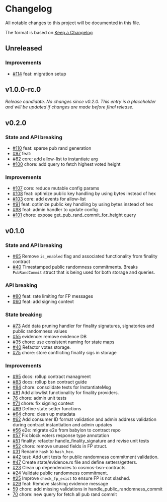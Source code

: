 <!--
Guiding Principles:

Changelogs are for humans, not machines.
There should be an entry for every single version.
The same types of changes should be grouped.
Versions and sections should be linkable.
The latest version comes first.
The release date of each version is displayed.
Mention whether you follow Semantic Versioning.

Usage:

Change log entries are to be added to the Unreleased section under the
appropriate stanza (see below). Each entry should have following format:

* [#PullRequestNumber](PullRequestLink) message

Types of changes (Stanzas):

"Features" for new features.
"Improvements" for changes in existing functionality.
"Deprecated" for soon-to-be removed features.
"Bug Fixes" for any bug fixes.
"Client Breaking" for breaking CLI commands and REST routes used by end-users.
"API Breaking" for breaking exported APIs used by developers building on SDK.
"State Machine Breaking" for any changes that result in a different AppState
given same genesisState and txList.
Ref: https://keepachangelog.com/en/1.0.0/
-->

# Changelog

All notable changes to this project will be documented in this file.

The format is based on [Keep a Changelog](https://keepachangelog.com/en/1.0.0/)

## Unreleased

### Improvements

* [#114](https://github.com/babylonlabs-io/rollup-bsn-contracts/pull/114) feat: migration setup


## v1.0.0-rc.0

_Release candidate. No changes since v0.2.0. This entry is a placeholder and will be updated if changes are made before final release._
## v0.2.0

### State and API breaking

* [#110](https://github.com/babylonlabs-io/rollup-bsn-contracts/pull/110) feat: sparse pub rand generation
* [#97](https://github.com/babylonlabs-io/rollup-bsn-contracts/pull/97) feat:
* [#82](https://github.com/babylonlabs-io/rollup-bsn-contracts/pull/108) core: add allow-list to instantiate arg
* [#100](https://github.com/babylonlabs-io/rollup-bsn-contracts/pull/100) chore:
  add query to fetch highest voted height

### Improvements

* [#107](https://github.com/babylonlabs-io/rollup-bsn-contracts/pull/107) core: 
  reduce mutable config params
* [#108](https://github.com/babylonlabs-io/rollup-bsn-contracts/pull/91) feat:
  optimize public key handling by using bytes instead of hex
* [#103](https://github.com/babylonlabs-io/rollup-bsn-contracts/pull/103) core: 
  add events for allow-list
* [#91](https://github.com/babylonlabs-io/rollup-bsn-contracts/pull/91) feat:
  optimize public key handling by using bytes instead of hex
* [#98](https://github.com/babylonlabs-io/rollup-bsn-contracts/pull/98) feat:
  admin handler to update config
* [#101](https://github.com/babylonlabs-io/rollup-bsn-contracts/pull/101) chore:
  expose get_pub_rand_commit_for_height query

## v0.1.0

### State and API breaking

* [#65](https://github.com/babylonlabs-io/rollup-bsn-contracts/pull/65) Remove
  `is_enabled` flag and associated functionality from finality contract
* [#40](https://github.com/babylonlabs-io/rollup-bsn-contracts/pull/40)
  Timestamped public randomness commitments. Breaks `PubRandCommit` struct that
  is being used for both storage and queries.

### API breaking

* [#80](https://github.com/babylonlabs-io/rollup-bsn-contracts/pull/80) feat:
  rate limiting for FP messages
* [#60](https://github.com/babylonlabs-io/rollup-bsn-contracts/pull/60) feat:
  add signing context

### State breaking

* [#73](https://github.com/babylonlabs-io/rollup-bsn-contracts/pull/73) Add data
  pruning handler for finality signatures, signatories and public randomness
  values
* [#55](https://github.com/babylonlabs-io/rollup-bsn-contracts/pull/55)
  evidence: remove evidence DB
* [#35](https://github.com/babylonlabs-io/rollup-bsn-contracts/pull/35) chore:
  use consistent naming for state maps
* [#40](https://github.com/babylonlabs-io/rollup-bsn-contracts/pull/40) Refactor
  votes storage.
* [#75](https://github.com/babylonlabs-io/rollup-bsn-contracts/pull/75) chore:
  store conflicting finality sigs in storage

### Improvements

* [#95](https://github.com/babylonlabs-io/rollup-bsn-contracts/pull/95) docs: rollup contract managment
* [#83](https://github.com/babylonlabs-io/rollup-bsn-contracts/pull/83) docs: rollup bsn contract guide
* [#84](https://github.com/babylonlabs-io/rollup-bsn-contracts/pull/84) chore: consolidate tests for InstantiateMsg
* [#81](https://github.com/babylonlabs-io/rollup-bsn-contracts/issues/81) Add
  allowlist functionality for finality providers.
* [76](https://github.com/babylonlabs-io/rollup-bsn-contracts/pull/76) chore:
  admin unit tests
* [#71](https://github.com/babylonlabs-io/rollup-bsn-contracts/pull/71) chore:
  fix signing context
* [#69](https://github.com/babylonlabs-io/rollup-bsn-contracts/pull/69) Define
  state setter functions
* [#64](https://github.com/babylonlabs-io/rollup-bsn-contracts/pull/64) chore:
  clean up metadata
* [#62](https://github.com/babylonlabs-io/rollup-bsn-contracts/pull/62) Add
  consumer ID format validation and admin address validation during contract
  instantiation and admin updates
* [#56](https://github.com/babylonlabs-io/rollup-bsn-contracts/pull/56) e2e:
  migrate e2e from babylon to contract repo
* [#57](https://github.com/babylonlabs-io/rollup-bsn-contracts/pull/57) Fix
  block voters response type annotation
* [#51](https://github.com/babylonlabs-io/rollup-bsn-contracts/pull/51)
  finality: refactor handle_finality_signature and revise unit tests
* [#52](https://github.com/babylonlabs-io/rollup-bsn-contracts/pull/52) chore:
  remove unused fields in FP struct.
* [#31](https://github.com/babylonlabs-io/rollup-bsn-contracts/pull/31) Rename
  `hash` to `hash_hex`.
* [#42](https://github.com/babylonlabs-io/rollup-bsn-contracts/pull/42) test:
  Add unit tests for public randomness commitment validation.
* [#47](https://github.com/babylonlabs-io/rollup-bsn-contracts/pull/47) Create
  state/evidence.rs file and define setters/getters.
* [#23](https://github.com/babylonlabs-io/rollup-bsn-contracts/pull/23) Clean up
  dependencies to cosmos-bsn-contracts.
* [#24](https://github.com/babylonlabs-io/rollup-bsn-contracts/pull/24) Validate
  public randomness commitment.
* [#25](https://github.com/babylonlabs-io/rollup-bsn-contracts/pull/25) Improve
  `check_fp_exist` to ensure FP is not slashed.
* [#29](https://github.com/babylonlabs-io/rollup-bsn-contracts/pull/29) feat:
  Remove slashing evidence message
* [59](https://github.com/babylonlabs-io/rollup-bsn-contracts/pull/59) chore:
  add missing validations in handle_public_randomness_commit
* [70](https://github.com/babylonlabs-io/rollup-bsn-contracts/pull/70) chore:
  new query for fetch all pub rand commit

